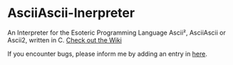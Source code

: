 # AsciiAscii-Inerpreter
An Interpreter for the Esoteric Programming Language Ascii², AsciiAscii or Ascii2, written in C.
[Check out the Wiki](https://esolangs.org/wiki/Ascii%C2%B2)

If you encounter bugs, please inform me by adding an entry in [here](https://github.com/rphii/AsciiAscii-Interpreter/issues).
